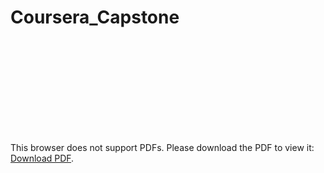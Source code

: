 # Coursera_Capstone

<object data="https://github.com/linf545/Coursera_Capstone/blob/master/Cr_final_project.pdf" type="application/pdf" width="700px" height="700px">
    <embed src="https://github.com/linf545/Coursera_Capstone/blob/master/Cr_final_project.pdf">
        <p>This browser does not support PDFs. Please download the PDF to view it: <a href="http://yoursite.com/the.pdf">Download PDF</a>.</p>
    </embed>
</object>
